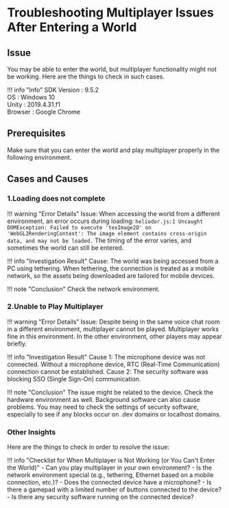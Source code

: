 # Troubleshooting Multiplayer Issues After Entering a World

## Issue

You may be able to enter the world, but multiplayer functionality might not be working.
Here are the things to check in such cases.

!!! info "Info"
    SDK Version : 9.5.2<br>
    OS : Windows 10<br>
    Unity : 2019.4.31.f1<br>
    Browser : Google Chrome

## Prerequisites

Make sure that you can enter the world and play multiplayer properly in the following environment.

## Cases and Causes

### 1.Loading does not complete

!!! warning "Error Details"
    Issue: When accessing the world from a different environment, an error occurs during loading:
    `heliodor.js:1 Uncaught DOMException: Failed to execute 'texImage2D' on 'WebGL2RenderingContext': The image element contains cross-origin data, and may not be loaded.`
    The timing of the error varies, and sometimes the world can still be entered.

!!! info "Investigation Result"
    Cause: The world was being accessed from a PC using tethering.
    When tethering, the connection is treated as a mobile network, so the assets being downloaded are tailored for mobile devices.

!!! note "Conclusion"
    Check the network environment.

### 2.Unable to Play Multiplayer

!!! warning "Error Details"
    Issue: Despite being in the same voice chat room in a different environment, multiplayer cannot be played. Multiplayer works fine in this environment.
    In the other environment, other players may appear briefly.

!!! info "Investigation Result"
    Cause 1: The microphone device was not connected.
    Without a microphone device, RTC (Real-Time Communication) connection cannot be established.
    Cause 2: The security software was blocking SSO (Single Sign-On) communication.

!!! note "Conclusion"
    The issue might be related to the device. Check the hardware environment as well.
    Background software can also cause problems. You may need to check the settings of security software, especially to see if any blocks occur on .dev domains or localhost domains.

### Other Insights

Here are the things to check in order to resolve the issue:

!!! info "Checklist for When Multiplayer is Not Working (or You Can't Enter the World)"
    - Can you play multiplayer in your own environment?
    - Is the network environment special (e.g., tethering, Ethernet based on a mobile connection, etc.)?
    - Does the connected device have a microphone?
    - Is there a gamepad with a limited number of buttons connected to the device?
    - Is there any security software running on the connected device?
